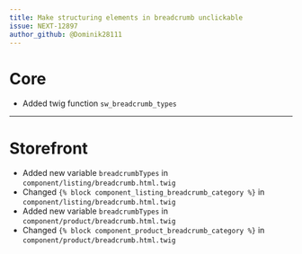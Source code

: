 ```yaml
---
title: Make structuring elements in breadcrumb unclickable
issue: NEXT-12897
author_github: @Dominik28111
---
```

# Core
* Added twig function `sw_breadcrumb_types`
___
# Storefront
* Added new variable `breadcrumbTypes` in `component/listing/breadcrumb.html.twig`
* Changed `{% block component_listing_breadcrumb_category %}` in `component/listing/breadcrumb.html.twig`
* Added new variable `breadcrumbTypes` in `component/product/breadcrumb.html.twig`
* Changed `{% block component_product_breadcrumb_category %}` in `component/product/breadcrumb.html.twig`
